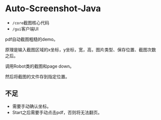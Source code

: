 # Auto-Screenshot-Java

+ `/core`截图核心代码
+ `/gui`客户端UI

pdf自动截图粗糙的demo。

原理是输入截图区域的x坐标，y坐标，宽，高，图片类型、保存位置、截图次数之后。

调用Robot类的截图和page down。

然后将截图的文件存到指定位置。

## 不足

+ 需要手动确认坐标。
+ Start之后需要手动点击pdf，否则将无法翻页。